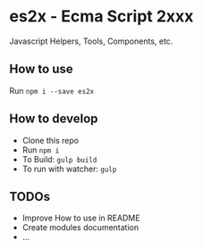 # es2x - Ecma Script 2xxx 
Javascript Helpers, Tools, Components, etc.

## How to use

Run `npm i --save es2x`

## How to develop

- Clone this repo
- Run `npm i`
- To Build: `gulp build`
- To run with watcher: `gulp`

## TODOs

- Improve How to use in README
- Create modules documentation
- ...
